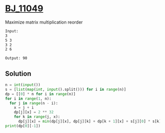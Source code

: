 # [BJ_11049](https://acmicpc.net/problem/11049)

Maximize matrix multiplication reorder

```txt
Input:
3
5 3
3 2
2 6

Output: 90
```

## Solution

```py
n = int(input())
s = [list(map(int, input().split())) for i in range(n)]
dp = [[0] * n for i in range(n)]
for i in range(1, n):
  for j in range(n - i):
    x = j + i
    dp[j][x] = 2 ** 32
    for k in range(j, x):
      dp[j][x] = min(dp[j][x], dp[j][k] + dp[k + 1][x] + s[j][0] * s[k][1] * s[x][1])
print(dp[0][-1])
```
